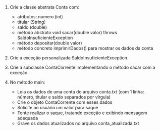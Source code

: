 1. Crie a classe abstrata Conta com: 
	- atributos: numero (int)
	- titular (String)
	- saldo (double)
	- método abstrato void sacar(double valor) throws SaldoInsuficienteException 
	- método depositar(double valor) 
	- método concreto imprimirDados() para mostrar os dados da conta 

2. Crie a exceção personalizada SaldoInsuficienteException. 
3. Crie a subclasse ContaCorrente implementando o método sacar com a exceção. 
4. No método main: 
	- Leia os dados de uma conta do arquivo conta.txt (com 1 linha: número, titular e saldo separados por vírgula) 
	- Crie o objeto ContaCorrente com esses dados 
	- Solicite ao usuário um valor para saque 
	- Tente realizar o saque, tratando exceção e exibindo mensagem adequada 
	- Grave os dados atualizados no arquivo conta_atualizada.txt